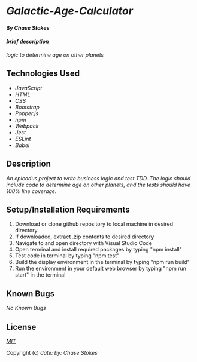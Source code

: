 # _Galactic-Age-Calculator_

#### By _**Chase Stokes**_

#### _brief description_
_logic to determine age on other planets_

## Technologies Used

* _JavaScript_
* _HTML_
* _CSS_
* _Bootstrap_
* _Popper.js_
* _npm_
* _Webpack_
* _Jest_
* _ESLint_
* _Babel_


## Description

_An epicodus project to write business logic and test TDD. The logic should include code to determine age on other planets, and the tests should have 100% line coverage._

## Setup/Installation Requirements

1. Download or clone github repository to local machine in desired directory.
2. If downloaded, extract .zip contents to desired directory
3. Navigate to and open directory with Visual Studio Code
4. Open terminal and install required packages by typing "npm install"
5. Test code in terminal by typing "npm test"
6. Build the display environment in the terminal by typing "npm run build"
7. Run the environment in your default web browser by typing "npm run start" in the terminal

## Known Bugs

_No Known Bugs_

## License

_[MIT](https://opensource.org/licenses/MIT)_

Copyright (c) _date:_ _by: Chase Stokes_